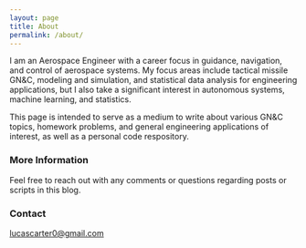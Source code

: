 ```yaml
---
layout: page
title: About
permalink: /about/
---
```


I am an Aerospace Engineer with a career focus in guidance, navigation, and control of aerospace systems. My focus areas include tactical missile GN&C, modeling and simulation, and statistical data analysis for engineering applications, but I also take a significant interest in autonomous systems, machine learning, and statistics.

This page is intended to serve as a medium to write about various GN&C topics, homework problems, and general engineering applications of interest, as well as a personal code respository.

### More Information

Feel free to reach out with any comments or questions regarding posts or scripts in this blog.

### Contact

[lucascarter0@gmail.com](mailto:lucascarter0@gmail.com)
